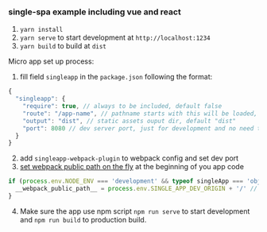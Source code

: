 ### single-spa example including vue and react

1. `yarn install`
2. `yarn serve` to start development at `http://localhost:1234`
3. `yarn build` to build at `dist`

Micro app set up process: 

1. fill field `singleapp` in the `package.json` following the format:
```javascript
{
  "singleapp": {
    "require": true, // always to be included, default false
    "route": "/app-name", // pathname starts with this will be loaded, default "/"
    "output": "dist", // static assets ouput dir, default "dist"
    "port": 8080 // dev server port, just for development and no need to set this in general
  }
}
```
2. add `singleapp-webpack-plugin` to webpack config and set dev port
3. [set webpack public path on the fly](https://webpack.js.org/guides/public-path/#on-the-fly) at the beginning of you app code
```javascript
if (process.env.NODE_ENV === 'development' && typeof singleApp === 'object') {
  __webpack_public_path__ = process.env.SINGLE_APP_DEV_ORIGIN + '/' // eslint-disable-line
}
```
4. Make sure the app use npm script `npm run serve` to start development and `npm run build` to production build.
